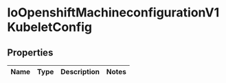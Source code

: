 
# IoOpenshiftMachineconfigurationV1KubeletConfig

## Properties
Name | Type | Description | Notes
------------ | ------------- | ------------- | -------------




